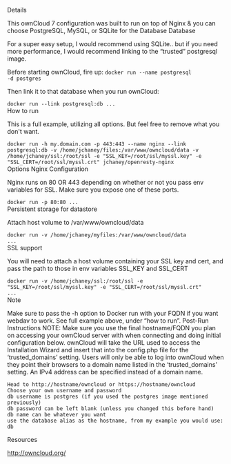 Details

This ownCloud 7 configuration was built to run on top of Nginx & you can choose PostgreSQL, MySQL, or SQLite for the Database
Database

For a super easy setup, I would recommend using SQLite.. but if you need more performance, I would recommend linking to the “trusted” postgresql image.

Before starting ownCloud, fire up: 
<code>docker run --name postgresql -d postgres</code>

Then link it to that database when you run ownCloud:

<code>docker run --link postgresql:db ...</code>
<br>
How to run

This is a full example, utilizing all options. But feel free to remove what you don't want.

<code>docker run -h my.domain.com -p 443:443 --name nginx --link postgresql:db -v /home/jchaney/files:/var/www/owncloud/data -v /home/jchaney/ssl:/root/ssl -e "SSL_KEY=/root/ssl/myssl.key" -e "SSL_CERT=/root/ssl/myssl.crt" jchaney/openresty-nginx</code>
<br>
Options
Nginx Configuration

Nginx runs on 80 OR 443 depending on whether or not you pass env variables for SSL. Make sure you expose one of these ports.

<code>docker run -p 80:80 ...</code>
<br>
Persistent storage for datastore

Attach host volume to /var/www/owncloud/data

<code>docker run -v /home/jchaney/myfiles:/var/www/owncloud/data ...</code>
<br>
SSL support

You will need to attach a host volume containing your SSL key and cert, and pass the path to those in env variables SSL_KEY and SSL_CERT

<code>docker run -v /home/jchaney/ssl:/root/ssl -e "SSL_KEY=/root/ssl/myssl.key" -e "SSL_CERT=/root/ssl/myssl.crt" ...</code>
<br>
Note

Make sure to pass the -h option to Docker run with your FQDN if you want webdav to work. See full example above, under “how to run”.
Post-Run Instructions
NOTE: Make sure you use the final hostname/FQDN you plan on accessing your ownCloud server with when connecting and doing initial configuration below. ownCloud will take the URL used to access the Installation Wizard and insert that into the config.php file for the ‘trusted_domains’ setting. Users will only be able to log into ownCloud when they point their browsers to a domain name listed in the ‘trusted_domains’ setting. An IPv4 address can be specified instead of a domain name.

    Head to http://hostname/owncloud or https://hostname/owncloud
    Choose your own username and password
    db username is postgres (if you used the postgres image mentioned previously)
    db password can be left blank (unless you changed this before hand)
    db name can be whatever you want
    use the database alias as the hostname, from my example you would use: db

Resources

http://owncloud.org/
